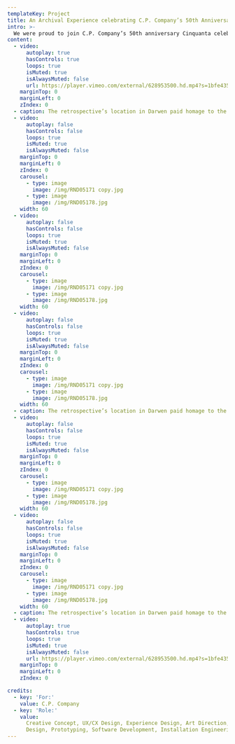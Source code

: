 ```yaml
---
templateKey: Project
title: An Archival Experience celebrating C.P. Company’s 50th Anniversary
intro: >-
  We were proud to join C.P. Company’s 50th anniversary Cinquanta celebrations to help them bring their rich archive to life – in both a physical and digital form. Working with five-decade’s worth of their hybrid urban sportswear, objects, sketches and editorials, we created an interactive spatial archive in a repurposed car park in Darwen, UK, as part of the 2021 British Textile Biennale, as well as a dynamic online archive. A hybrid of physical and digital space, the exhibition offers visitors an embodied experience of the often-hidden brand archive.
content:
  - video:
      autoplay: true
      hasControls: true
      loops: true
      isMuted: true
      isAlwaysMuted: false
      url: https://player.vimeo.com/external/628953500.hd.mp4?s=1bfe435a8e9b72f21238f8da6f1e0de4b05d5093&profile_id=175
    marginTop: 0
    marginLeft: 0
    zIndex: 0
  - caption: The retrospective’s location in Darwen paid homage to the C.P. Company’s special relationship with the British working class youth in the north of England who have contributed to its legacy. For 10 days, the car park transformed into a behind-the-scenes look at the brand’s vision. Visitors could explore 65 different garments housed in archive racks, each presented with a scannable Garment Card that allowed them to continue their journey online into the digital archive and its wider ecosystem of related content.
  - video:
      autoplay: false
      hasControls: false
      loops: true
      isMuted: true
      isAlwaysMuted: false
    marginTop: 0
    marginLeft: 0
    zIndex: 0
    carousel:
      - type: image
        image: /img/RND05171 copy.jpg
      - type: image
        image: /img/RND05178.jpg
    width: 60
  - video:
      autoplay: false
      hasControls: false
      loops: true
      isMuted: true
      isAlwaysMuted: false
    marginTop: 0
    marginLeft: 0
    zIndex: 0
    carousel:
      - type: image
        image: /img/RND05171 copy.jpg
      - type: image
        image: /img/RND05178.jpg
    width: 60
  - video:
      autoplay: false
      hasControls: false
      loops: true
      isMuted: true
      isAlwaysMuted: false
    marginTop: 0
    marginLeft: 0
    zIndex: 0
    carousel:
      - type: image
        image: /img/RND05171 copy.jpg
      - type: image
        image: /img/RND05178.jpg
    width: 60
  - caption: The retrospective’s location in Darwen paid homage to the C.P. Company’s special relationship with the British working class youth in the north of England who have contributed to its legacy. For 10 days, the car park transformed into a behind-the-scenes look at the brand’s vision. Visitors could explore 65 different garments housed in archive racks, each presented with a scannable Garment Card that allowed them to continue their journey online into the digital archive and its wider ecosystem of related content.
  - video:
      autoplay: false
      hasControls: false
      loops: true
      isMuted: true
      isAlwaysMuted: false
    marginTop: 0
    marginLeft: 0
    zIndex: 0
    carousel:
      - type: image
        image: /img/RND05171 copy.jpg
      - type: image
        image: /img/RND05178.jpg
    width: 60
  - video:
      autoplay: false
      hasControls: false
      loops: true
      isMuted: true
      isAlwaysMuted: false
    marginTop: 0
    marginLeft: 0
    zIndex: 0
    carousel:
      - type: image
        image: /img/RND05171 copy.jpg
      - type: image
        image: /img/RND05178.jpg
    width: 60
  - caption: The retrospective’s location in Darwen paid homage to the C.P. Company’s special relationship with the British working class youth in the north of England who have contributed to its legacy. For 10 days, the car park transformed into a behind-the-scenes look at the brand’s vision. Visitors could explore 65 different garments housed in archive racks, each presented with a scannable Garment Card that allowed them to continue their journey online into the digital archive and its wider ecosystem of related content.
  - video:
      autoplay: true
      hasControls: true
      loops: true
      isMuted: true
      isAlwaysMuted: false
      url: https://player.vimeo.com/external/628953500.hd.mp4?s=1bfe435a8e9b72f21238f8da6f1e0de4b05d5093&profile_id=175
    marginTop: 0
    marginLeft: 0
    zIndex: 0

credits:
  - key: 'For:'
    value: C.P. Company
  - key: 'Role:'
    value:
      Creative Concept, UX/CX Design, Experience Design, Art Direction, Spatial
      Design, Prototyping, Software Development, Installation Engineering, Research
---
```

